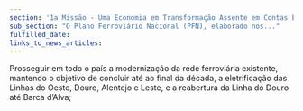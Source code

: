 ```yaml
---
section: '1a Missão - Uma Economia em Transformação Assente em Contas Equilibradas'
sub_section: "O Plano Ferroviário Nacional (PFN), elaborado nos..."
fulfilled_date:
links_to_news_articles:
---
```


Prosseguir em todo o país a modernização da rede ferroviária existente, mantendo o objetivo de concluir até ao final da década, a eletrificação das Linhas do Oeste, Douro, Alentejo e Leste, e a reabertura da Linha do Douro até Barca d’Alva;